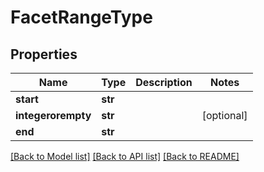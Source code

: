 # FacetRangeType

## Properties
Name | Type | Description | Notes
------------ | ------------- | ------------- | -------------
**start** | **str** |  | 
**integerorempty** | **str** |  | [optional] 
**end** | **str** |  | 

[[Back to Model list]](../README.md#documentation-for-models) [[Back to API list]](../README.md#documentation-for-api-endpoints) [[Back to README]](../README.md)


